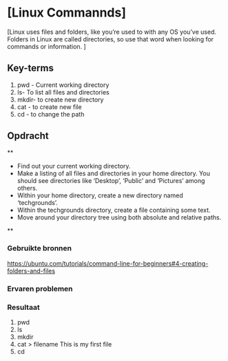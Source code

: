 # [Linux Commannds]
[Linux uses files and folders, like you’re used to with any OS you’ve used. Folders in Linux are called directories, so use that word when looking for commands or information.
]

## Key-terms
1. pwd - Current working directory
2. ls- To list all files and directories
3. mkdir- to create new directory
4. cat - to create new file
5. cd - to change the path
## Opdracht
**

-  Find out your current working directory.
-  Make a listing of all files and directories in your home directory. You should see directories like ‘Desktop’, ‘Public’ and ‘Pictures’ among others.
-  Within your home directory, create a new directory named ‘techgrounds’.
-  Within the techgrounds directory, create a file containing some text.
-  Move around your directory tree using both absolute and relative paths.



**
### Gebruikte bronnen
https://ubuntu.com/tutorials/command-line-for-beginners#4-creating-folders-and-files

### Ervaren problemen


### Resultaat
1. pwd
2. ls
3. mkdir
4. cat > filename
This is my first file
5. cd
